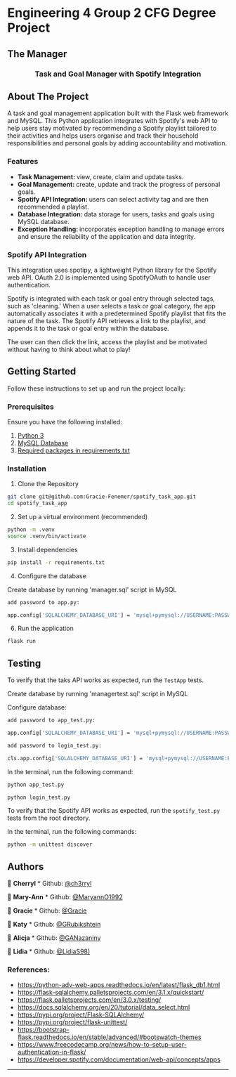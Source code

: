 # Engineering 4 Group 2 CFG Degree Project
## The Manager
<a id="readme-top"></a>


<!-- SPOTIFY LOGO Add once file srtucture is known -->
<!-- <br />
<div align="center">
  <a href="">
    <img src="asslocation/Spotify_Icon_RGB_Green.png" alt="Logo" width="80" height="80">
  </a> -->

<h3 align="center">Task and Goal Manager with Spotify Integration</h3>

</div>

<!-- ABOUT THE PROJECT -->
## About The Project

 A task and goal management application built with the Flask web framework and MySQL. This Python application integrates with Spotify's web API to help users stay motivated by recommending a Spotify playlist tailored to their activities and helps users organise and track their household responsibilities and personal goals by adding accountability and motivation. 

###  Features

<ul>
<li><b>Task Management: </b>view, create, claim and update tasks. </li>
<li><b>Goal Management: </b>create, update and track the progress of personal goals.</li>
<li><b>Spotify API Integration: </b>users can select activity tag and are then recommended a playlist.</li>
<li><b>Database Integration: </b>data storage for users, tasks and goals using MySQL database.</li>
<li><b>Exception Handling: </b> incorporates exception handling to manage errors and ensure the reliability of the application and data integrity.</li>
</ul>

###  Spotify API Integration
This integration uses spotipy, a lightweight Python library for the Spotify web API. OAuth 2.0 is implemented using SpotifyOAuth to handle user authentication.

Spotify is integrated with each task or goal entry through selected tags, such as 'cleaning.' When a user selects a task or goal category, the app automatically associates it with a predetermined Spotify playlist that fits the nature of the task. The Spotify API retrieves a link to the playlist, and appends it to the task or goal entry within the database.

The user can then click the link, access the playlist and be motivated without having to think about what to play!

<!-- GETTING STARTED -->
## Getting Started

 Follow these instructions to set up and run the project locally:

### Prerequisites

Ensure you have the following installed:

1. [Python 3](https://www.python.org/downloads/)
2. [MySQL Database](https://dev.mysql.com/downloads/)
3. [Required packages in requirements.txt]()

### Installation

1. Clone the Repository

```sh
git clone git@github.com:Gracie-Fenemer/spotify_task_app.git
cd spotify_task_app
```

2. Set up a virtual environment (recommended)
```sh
python -m .venv
source .venv/bin/activate
```

3. Install dependencies

```sh
pip install -r requirements.txt
```
4. Configure the database

  Create database by running 'manager.sql' script in MySQL

```sh
add password to app.py:

app.config['SQLALCHEMY_DATABASE_URI'] = 'mysql+pymysql://USERNAME:PASSWORD@localhost/Manager'
```

6. Run the application

```sh
flask run
```


## Testing

To verify that the taks API works as expected, run the `TestApp` tests.

Create database by running 'managertest.sql' script in MySQL

Configure database:

```sh
add password to app_test.py:

app.config['SQLALCHEMY_DATABASE_URI'] = 'mysql+pymysql://USERNAME:PASSWORD@localhost/ManagerTest'
```

```sh
add password to login_test.py:

cls.app.config['SQLALCHEMY_DATABASE_URI'] = 'mysql+pymysql://USERNAME:PASSWORD@localhost/ManagerTest'
```

In the terminal, run the following command:

```sh
python app_test.py
```

```sh
python login_test.py
```

To verify that the Spotify API works as expected, run the `spotify_test.py` tests from the root directory.

In the terminal, run the following commands:

```sh
python -m unittest discover
```

## Authors

👤 **Cherryl** * Github: [@ch3rryl](https://github.com/ch3rryl)

👤 **Mary-Ann** * Github: [@MaryannO1992](https://github.com/MaryannO1992)

👤 **Gracie** * Github: [@Gracie](https://github.com/Gracie-Fenemer)

👤 **Katy** * Github: [@GRubikshtein](https://github.com/Rubikshtein)

👤 **Alicja** * Github: [@GANazaniny](https://github.com/ANazaniny)

👤 **Lidia** * Github: [@LidiaS98)](https://github.com/LidiaS98)

### References:

- https://python-adv-web-apps.readthedocs.io/en/latest/flask_db1.html
- https://flask-sqlalchemy.palletsprojects.com/en/3.1.x/quickstart/
- https://flask.palletsprojects.com/en/3.0.x/testing/
- https://docs.sqlalchemy.org/en/20/tutorial/data_select.html
- https://pypi.org/project/Flask-SQLAlchemy/
- https://pypi.org/project/flask-unittest/
- https://bootstrap-flask.readthedocs.io/en/stable/advanced/#bootswatch-themes
- https://www.freecodecamp.org/news/how-to-setup-user-authentication-in-flask/
- https://developer.spotify.com/documentation/web-api/concepts/apps

***
